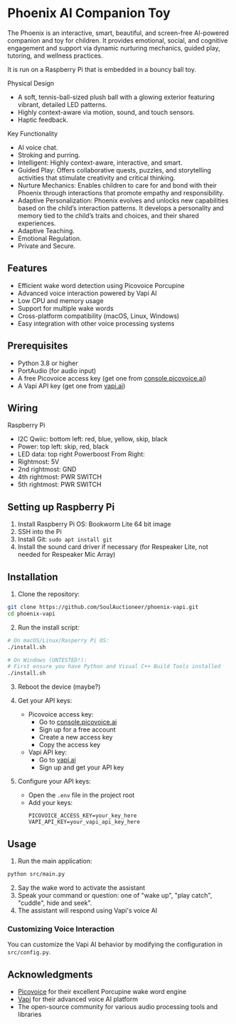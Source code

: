 # Phoenix AI Companion Toy

The Phoenix is an interactive, smart, beautiful, and screen-free AI-powered companion and toy for children. It provides emotional, social, and cognitive engagement and support via dynamic nurturing mechanics, guided play, tutoring, and wellness practices. 

It is run on a Raspberry Pi that is embedded in a bouncy ball toy.

Physical Design
- A soft, tennis-ball-sized plush ball with a glowing exterior featuring vibrant, detailed LED patterns.
- Highly context-aware via motion, sound, and touch sensors.
- Haptic feedback.

Key Functionality
- AI voice chat.
- Stroking and purring.
- Intelligent: Highly context-aware, interactive, and smart.
- Guided Play: Offers collaborative quests, puzzles, and storytelling activities that stimulate creativity and critical thinking.
- Nurture Mechanics: Enables children to care for and bond with their Phoenix through interactions that promote empathy and responsibility.
- Adaptive Personalization: Phoenix evolves and unlocks new capabilities based on the child’s interaction patterns. It develops a personality and memory tied to the child’s traits and choices, and their shared experiences.
- Adaptive Teaching.
- Emotional Regulation.
- Private and Secure.


## Features

- Efficient wake word detection using Picovoice Porcupine
- Advanced voice interaction powered by Vapi AI
- Low CPU and memory usage
- Support for multiple wake words
- Cross-platform compatibility (macOS, Linux, Windows)
- Easy integration with other voice processing systems

## Prerequisites

- Python 3.8 or higher
- PortAudio (for audio input)
- A free Picovoice access key (get one from [console.picovoice.ai](https://console.picovoice.ai))
- A Vapi API key (get one from [vapi.ai](https://vapi.ai))

## Wiring 
Raspberry Pi
- I2C Qwiic: bottom left: red, blue, yellow, skip, black
- Power: top left: skip, red, black
- LED data: top right
Powerboost From Right:
- Rightmost: 5V
- 2nd rightmost: GND
- 4th rightmost: PWR SWITCH
- 5th rightmost: PWR SWITCH


## Setting up Raspberry Pi

1. Install Raspberry Pi OS: Bookworm Lite 64 bit image
2. SSH into the Pi
3. Install Git: `sudo apt install git`
4. Install the sound card driver if necessary (for Respeaker Lite, not needed for Respeaker Mic Array)

## Installation

1. Clone the repository:
```bash
git clone https://github.com/SoulAuctioneer/phoenix-vapi.git
cd phoenix-vapi
```

2. Run the install script:
```bash
# On macOS/Linux/Rasperry Pi OS:
./install.sh

# On Windows (UNTESTED!):
# First ensure you have Python and Visual C++ Build Tools installed
./install.sh
```

3. Reboot the device (maybe?)

4. Get your API keys:
   - Picovoice access key:
     - Go to [console.picovoice.ai](https://console.picovoice.ai)
     - Sign up for a free account
     - Create a new access key
     - Copy the access key
   - Vapi API key:
     - Go to [vapi.ai](https://vapi.ai)
     - Sign up and get your API key

5. Configure your API keys:
   - Open the `.env` file in the project root
   - Add your keys:
     ```
     PICOVOICE_ACCESS_KEY=your_key_here
     VAPI_API_KEY=your_vapi_api_key_here
     ```

## Usage

1. Run the main application:
```bash
python src/main.py
```

2. Say the wake word to activate the assistant
3. Speak your command or question: one of "wake up", "play catch", "cuddle", hide and seek".
4. The assistant will respond using Vapi's voice AI

### Customizing Voice Interaction

You can customize the Vapi AI behavior by modifying the configuration in `src/config.py`.

## Acknowledgments

- [Picovoice](https://picovoice.ai) for their excellent Porcupine wake word engine
- [Vapi](https://vapi.ai) for their advanced voice AI platform
- The open-source community for various audio processing tools and libraries